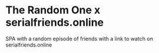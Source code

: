 # The Random One x serialfriends.online

SPA with a random episode of friends with a link to watch on serialfriends.online
